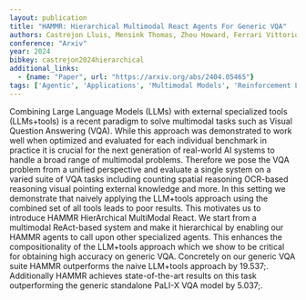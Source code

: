 ```yaml
---
layout: publication
title: "HAMMR: Hierarchical Multimodal React Agents For Generic VQA"
authors: Castrejon Lluis, Mensink Thomas, Zhou Howard, Ferrari Vittorio, Araujo Andre, Uijlings Jasper
conference: "Arxiv"
year: 2024
bibkey: castrejon2024hierarchical
additional_links:
  - {name: "Paper", url: "https://arxiv.org/abs/2404.05465"}
tags: ['Agentic', 'Applications', 'Multimodal Models', 'Reinforcement Learning', 'Tools']
---
```

Combining Large Language Models (LLMs) with external specialized tools (LLMs+tools) is a recent paradigm to solve multimodal tasks such as Visual Question Answering (VQA). While this approach was demonstrated to work well when optimized and evaluated for each individual benchmark in practice it is crucial for the next generation of real-world AI systems to handle a broad range of multimodal problems. Therefore we pose the VQA problem from a unified perspective and evaluate a single system on a varied suite of VQA tasks including counting spatial reasoning OCR-based reasoning visual pointing external knowledge and more. In this setting we demonstrate that naively applying the LLM+tools approach using the combined set of all tools leads to poor results. This motivates us to introduce HAMMR HierArchical MultiModal React. We start from a multimodal ReAct-based system and make it hierarchical by enabling our HAMMR agents to call upon other specialized agents. This enhances the compositionality of the LLM+tools approach which we show to be critical for obtaining high accuracy on generic VQA. Concretely on our generic VQA suite HAMMR outperforms the naive LLM+tools approach by 19.537;. Additionally HAMMR achieves state-of-the-art results on this task outperforming the generic standalone PaLI-X VQA model by 5.037;.
